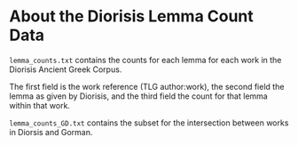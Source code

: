 # About the Diorisis Lemma Count Data

`lemma_counts.txt` contains the counts for each lemma for each work in the
Diorisis Ancient Greek Corpus.

The first field is the work reference (TLG author:work), the second field the
lemma as given by Diorisis, and the third field the count for that lemma within
that work.

`lemma_counts_GD.txt` contains the subset for the intersection between works in
Diorsis and Gorman.
